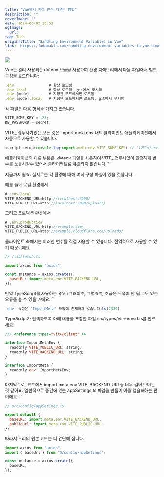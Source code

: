 ```yaml
---
title: "Vue에서 환경 변수 다루는 방법"
description: ""
coverImage: ""
date: 2024-08-03 15:53
ogImage: 
  url: 
tag: Tech
originalTitle: "Handling Environment Variables in Vue"
link: "https://fadamakis.com/handling-environment-variables-in-vue-da4d223aea71"
---
```




<img src="/assets/img/HandlingEnvironmentVariablesinVue_0.png" />

Vue는 널리 사용되는 dotenv 모듈을 사용하여 환경 디렉토리에서 다음 파일에서 빌드 구성을 로드합니다:

```js
.env                # 항상 로드됨
.env.local          # 항상 로드됨, git에서 무시됨
.env.[mode]         # 지정된 모드에서만 로드됨
.env.[mode].local   # 지정된 모드에서만 로드됨, git에서 무시됨
```

각 파일은 다음 형식을 가지고 있습니다.

<div class="content-ad"></div>

```js
VITE_SOME_KEY = 123;
DB_PASSWORD = secret;
```

VITE\_ 접두사가있는 모든 것은 import.meta.env 내의 클라이언트 애플리케이션에서 자동으로 사용할 수 있습니다.

```js
<script setup>console.log(import.meta.env.VITE_SOME_KEY) // "123"</script>
```

애플리케이션의 다른 부분은 .dotenv 파일을 사용하여 VITE\_ 접두사없이 안전하게 변수를 노출시킬수 있어서 클라이언트로 유출되지 않습니다.```

<div class="content-ad"></div>

지금까지 쉽죠. 실제로는 각 환경에 대해 여러 구성 파일이 있을 것입니다.

예를 들어 로컬 환경에서

```js
# .env.local
VITE_BACKEND_URL=http://localhost:3000/
VITE_PUBLIC_URL=http://localhost:3000/uploads/
```

그리고 프로덕션 환경에서

<div class="content-ad"></div>

```js
# .env.production
VITE_BACKEND_URL=http://example.com/
VITE_PUBLIC_URL=http://example.cloudflare.com/uploads/
```

클라이언트 측에서는 이러한 변수를 직접 사용할 수 있습니다. 전역적으로 사용할 수 있기 때문이에요.

```js
// /lib/fetch.ts

import axios from "axios";

const instance = axios.create({
  baseURL: import.meta.env.VITE_BACKEND_URL,
});
```

만약 TypeScript를 사용하는 경우 (그래야죠, 그렇죠?), 조금은 도움이 안 될 수도 있는 오류를 볼 수 있을 거에요.```

<div class="content-ad"></div>

```js
'env' 속성은 'ImportMeta' 타입에 존재하지 않습니다.ts(2339)
```

TypeScript가 만족하도록 아래 내용을 포함한 파일 src/types/vite-env.d.ts를 만드세요.

```js
/// <reference types="vite/client" />

interface ImportMetaEnv {
  readonly VITE_PUBLIC_URL: string;
  readonly VITE_BACKEND_URL: string;
}

interface ImportMeta {
  readonly env: ImportMetaEnv;
}
```

마지막으로, 코드에서 import.meta.env.VITE_BACKEND_URL을 너무 길어 보이는 것 같아요. 일반적으로 중간에 있는 appSettings.ts 파일을 만들어 이를 캡슐화하는 편이에요.```

<div class="content-ad"></div>

```js
// src/config/appSetings.ts

export default {
  baseURL: import.meta.env.VITE_BACKEND_URL,
  publicUrl: import.meta.env.VITE_PUBLIC_URL,
};
```

따라서 우리의 원본 코드는 더 간단해 집니다.

```js
import axios from "axios";
import { baseUrl } from "@/config/appSetings";

const instance = axios.create({
  baseURL,
});
```
